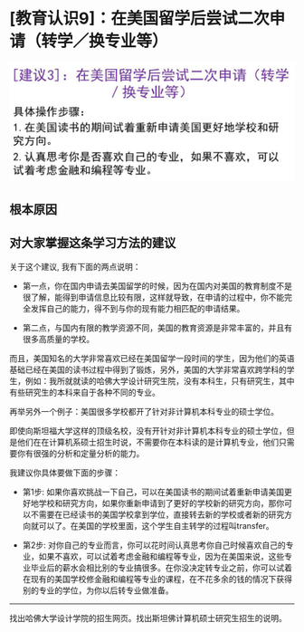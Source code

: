 # [教育认识9]：在美国留学后尝试二次申请（转学／换专业等）

![](/images/章4-最大限度利用现有教育系统的资源/9.在美国留学后尝试二次申请（转学／换专业等）/幻灯片12.JPG)

## 根本原因

## 对大家掌握这条学习方法的建议

关于这个建议, 我有下面的两点说明：

- 第一点，你在国内申请去美国留学的时候，因为在国内对美国的教育制度不是很了解，能得到申请信息比较有限，这样就导致，在申请的过程中，你不能完全发挥自己的能力，得不到与你的现有能力相匹配的申请结果。

- 第二点，与国内有限的教学资源不同，美国的教育资源是非常丰富的，并且有很多高质量的学校。

而且，美国知名的大学非常喜欢已经在美国留学一段时间的学生，因为他们的英语基础已经在美国的读书过程中得到了锻炼，另外，美国的大学非常喜欢跨学科的学生，例如：我所就就读的哈佛大学设计研究生院，没有本科生，只有研究生，其中有些研究生的本科来自于各种不同的专业。

再举另外一个例子：美国很多学校都开了针对非计算机本科专业的硕士学位。

即使向斯坦福大学这样的顶级名校，没有开针对非计算机本科专业的硕士学位，但是他们在在计算机系硕士招生时说，不需要你在本科读的是计算机专业，他们只需要你有很强的分析和定量分析的能力。

我建议你具体要做下面的步骤：

- 第1步: 如果你喜欢挑战一下自己，可以在美国读书的期间试着重新申请美国更好地学校和研究方向，如果你重新申请到了更好的学校新的研究方向，那你可以不需要在已经读书的美国学校拿到学位，直接转去新的学校或者新的研究方向就可以了。在美国的学校里面，这个学生自主转学的过程叫transfer。

- 第2步: 对你自己的专业而言，你可以花时间认真思考你自己时候喜欢自己的专业，如果不喜欢，可以试着考虑金融和编程等专业，因为在美国来说，这些专业毕业后的薪水会相比别的专业搞很多。在你没决定转专业之前，你可以试着在现有的美国学校修金融和编程等专业的课程，在不花多余的钱的情况下获得别的专业的学位，为你以后转专业做准备。

------

找出哈佛大学设计学院的招生网页。找出斯坦佛计算机硕士研究生招生的说明。

